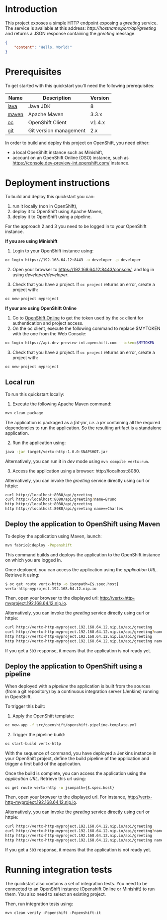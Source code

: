 # Introduction

This project exposes a simple HTTP endpoint exposing a _greeting_ service. The service is available at this address: 
_http://hostname:port/api/greeting_ and returns a JSON response containing the _greeting_ message.

```json
{
    "content": "Hello, World!"
}
```

# Prerequisites

To get started with this quickstart you'll need the following prerequisites:

Name | Description | Version
--- | --- | ---
[java][1] | Java JDK | 8
[maven][2] | Apache Maven | 3.3.x 
[oc][3] | OpenShift Client | v1.4.x
[git][4] | Git version management | 2.x 

[1]: http://www.oracle.com/technetwork/java/javase/downloads/
[2]: https://maven.apache.org/download.cgi?Preferred=ftp://mirror.reverse.net/pub/apache/
[3]: https://docs.openshift.com/enterprise/3.2/cli_reference/get_started_cli.html
[4]: https://git-scm.com/book/en/v2/Getting-Started-Installing-Git

In order to build and deploy this project on OpenShift, you need either:

* a local OpenShift instance such as Minishift,
* account on an OpenShift Online (OSO) instance, such as https://console.dev-preview-int.openshift.com/ instance.

# Deployment instructions

To build and deploy this quickstart you can:

1. run it locally (non in OpenShift),
2. deploy it to OpenShift using Apache Maven,
3. deploy it to OpenShift using a pipeline.
 
For the approach 2 and 3 you need to be logged in to your OpenShift instance.
 
**If you are using Minishift**

1. Login to your OpenShift instance using:

```bash
oc login https://192.168.64.12:8443 -u developer -p developer
```

2. Open your browser to https://192.168.64.12:8443/console/, and log in using _developer/developer_.

3. Check that you have a project. If `oc project` returns an error, create a project with:

```bash
oc new-project myproject
```

**If your are using OpenShift Online**
  
1. Go to [OpenShift Online](https://console.dev-preview-int.openshift.com/console/command-line) to get the token used 
by the `oc` client for authentication and project access.
2. On the oc client, execute the following command to replace $MYTOKEN with the one from the Web Console:
     
```bash
oc login https://api.dev-preview-int.openshift.com --token=$MYTOKEN
```

3. Check that you have a project. If `oc project` returns an error, create a project with:
   
```bash
oc new-project myproject
```

## Local run

To run this quickstart locally:

1. Execute the following Apache Maven command:

```bash
mvn clean package
```

The application is packaged as a _fat-jar_, _i.e._ a _jar_ containing all the required dependencies to run the 
application. So the resulting artifact is a standalone application.

2. Run the application using:
 
```bash
java -jar target/vertx-http-1.0.0-SNAPSHOT.jar
```
 
Alternatively, you can run it in _dev_ mode using `mvn compile vertx:run`.
 
3. Access the application using a browser: http://localhost:8080.
 
Alternatively, you can invoke the _greeting_ service directly using curl or httpie:
    
```bash
curl http://localhost:8080/api/greeting
curl http://localhost:8080/api/greeting?name=Bruno
http http://localhost:8080/api/greeting
http http://localhost:8080/api/greeting name==Charles
```

## Deploy the application to OpenShift using Maven

To deploy the application using Maven, launch:

```bash
mvn fabric8:deploy -Popenshift
```

This command builds and deploys the application to the OpenShift instance on which you are logged in.

Once deployed, you can access the application using the _application URL_. Retrieve it using:

```bash
$ oc get route vertx-http -o jsonpath={$.spec.host}
vertx-http-myproject.192.168.64.12.nip.io                                                                                                                              
```

Then, open your browser to the displayed url: http://vertx-http-myproject.192.168.64.12.nip.io.                                                                         

Alternatively, you can invoke the _greeting_ service directly using curl or httpie:
    
```bash
curl http://vertx-http-myproject.192.168.64.12.nip.io/api/greeting
curl http://vertx-http-myproject.192.168.64.12.nip.io/api/greeting?name=Bruno
http http://vertx-http-myproject.192.168.64.12.nip.io/api/greeting
http http://vertx-http-myproject.192.168.64.12.nip.io/api/greeting name==Charles
```

If you get a `503` response, it means that the application is not ready yet.

## Deploy the application to OpenShift using a pipeline

When deployed with a _pipeline_ the application is built from the sources (from a git repository) by a continuous 
integration server (Jenkins) running in OpenShift.

To trigger this built:

1. Apply the OpenShift template:

```bash
oc new-app -f src/openshift/openshift-pipeline-template.yml
```

2. Trigger the pipeline build:

```bash
oc start-build vertx-http
```

With the sequence of command, you have deployed a Jenkins instance in your OpenShift project, define the build 
pipeline of the application and trigger a first build of the application.

Once the build is complete, you can access the application using the _application URL_. Retrieve this url using:

```bash
oc get route vertx-http -o jsonpath={$.spec.host}
```

Then, open your browser to the displayed url. For instance, http://vertx-http-myproject.192.168.64.12.nip.io.           
                                                              
Alternatively, you can invoke the _greeting_ service directly using curl or httpie:
    
```bash
curl http://vertx-http-myproject.192.168.64.12.nip.io/api/greeting
curl http://vertx-http-myproject.192.168.64.12.nip.io/api/greeting?name=Bruno
http http://vertx-http-myproject.192.168.64.12.nip.io/api/greeting
http http://vertx-http-myproject.192.168.64.12.nip.io/api/greeting name==Charles
```

If you get a `503` response, it means that the application is not ready yet.


# Running integration tests

The quickstart also contains a set of integration tests. You need to be connected to an OpenShift instance (Openshift 
Online or Minishift) to run them. You also need to select an existing project.

Then, run integration tests using:

```
mvn clean verify -Popenshift -Popenshift-it
```